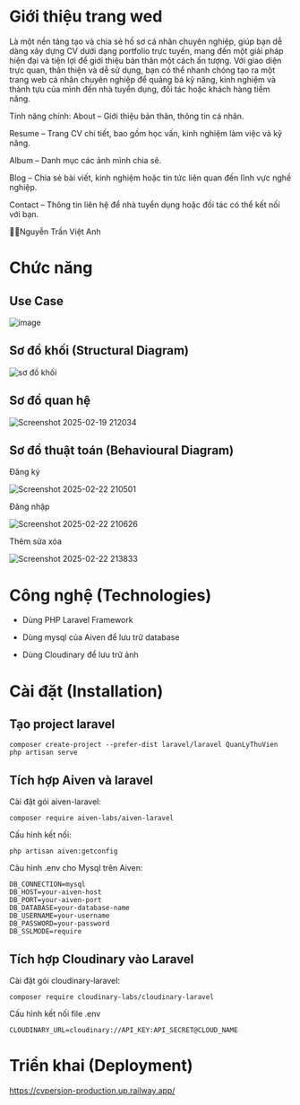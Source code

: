 # Giới thiệu trang wed
Là một nền tảng tạo và chia sẻ hồ sơ cá nhân chuyên nghiệp, giúp bạn dễ dàng xây dựng CV dưới dạng portfolio trực tuyến, mang đến một giải pháp hiện đại và tiện lợi để giới thiệu bản thân một cách ấn tượng. Với giao diện trực quan, thân thiện và dễ sử dụng, bạn có thể nhanh chóng tạo ra một trang web cá nhân chuyên nghiệp để quảng bá kỹ năng, kinh nghiệm và thành tựu của mình đến nhà tuyển dụng, đối tác hoặc khách hàng tiềm năng.

Tính năng chính: 
  About – Giới thiệu bản thân, thông tin cá nhân.

  Resume – Trang CV chi tiết, bao gồm học vấn, kinh nghiệm làm việc và kỹ năng.

  Album – Danh mục các ảnh mình chia sẽ.
  
  Blog – Chia sẻ bài viết, kinh nghiệm hoặc tin tức liên quan đến lĩnh vực nghề nghiệp.
  
  Contact – Thông tin liên hệ để nhà tuyển dụng hoặc đối tác có thể kết nối với bạn.

👨‍💻Nguyễn Trần Việt Anh

# Chức năng
## Use Case
![image](https://github.com/user-attachments/assets/ad9b0dd6-fd16-4357-bb95-4427e5e4328a)


## Sơ đồ khối (Structural Diagram)
![sơ đồ khối](https://github.com/user-attachments/assets/1f0a6782-c1d9-4754-9f72-c65b56175fc1)

## Sơ đồ quan hệ
![Screenshot 2025-02-19 212034](https://github.com/user-attachments/assets/1082f52c-8d2b-4609-a8aa-bc11cfa503de)


## Sơ đồ thuật toán (Behavioural Diagram)

Đăng ký

![Screenshot 2025-02-22 210501](https://github.com/user-attachments/assets/bb599c24-39d1-4b02-bab4-a28c922bb773)

Đăng nhập

![Screenshot 2025-02-22 210626](https://github.com/user-attachments/assets/7b3835fd-0634-479c-8f78-1f01bc5f9a6c)

Thêm sửa xóa

![Screenshot 2025-02-22 213833](https://github.com/user-attachments/assets/cde2fe77-2833-4a14-9494-613a9cb53a45)


# Công nghệ (Technologies)

- Dùng PHP Laravel Framework

- Dùng mysql của Aiven để lưu trữ database

- Dùng Cloudinary để lưu trữ ảnh
# Cài đặt (Installation)

## Tạo project laravel

```
composer create-project --prefer-dist laravel/laravel QuanLyThuVien
php artisan serve
```

## Tích hợp Aiven và laravel
Cài đặt gói aiven-laravel:

```
composer require aiven-labs/aiven-laravel
```
Cấu hình kết nối:
```
php artisan aiven:getconfig
```
Câu hình .env cho Mysql trên Aiven:
```
DB_CONNECTION=mysql
DB_HOST=your-aiven-host
DB_PORT=your-aiven-port
DB_DATABASE=your-database-name
DB_USERNAME=your-username
DB_PASSWORD=your-password
DB_SSLMODE=require
```

## Tích hợp Cloudinary vào Laravel

Cài đặt gói cloudinary-laravel:
```
composer require cloudinary-labs/cloudinary-laravel

```
Cấu hình kết nối file .env
```
CLOUDINARY_URL=cloudinary://API_KEY:API_SECRET@CLOUD_NAME
```
# Triển khai (Deployment)

https://cvpersion-production.up.railway.app/
